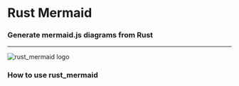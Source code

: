 # Rust Mermaid
### Generate mermaid.js diagrams from Rust

---

![rust_mermaid logo](https://github.com/gslf/pymermaiddiagram/blob/def76a1bf309cc876ef67259c3bda9689d1652b5/res/pymermaiddiagram.jpg)

### How to use rust_mermaid



```rust
```